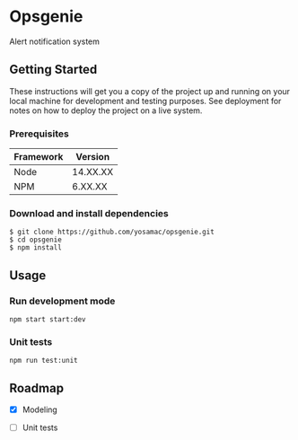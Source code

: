 # Opsgenie

Alert notification system

## Getting Started

These instructions will get you a copy of the project up and running on your local machine for development and testing purposes. See deployment for notes on how to deploy the project on a live system.

### Prerequisites

| Framework | Version  |
| ----------| -------- |
| Node      | 14.XX.XX |
| NPM       | 6.XX.XX  |

### Download and install dependencies

```shell
$ git clone https://github.com/yosamac/opsgenie.git
$ cd opsgenie
$ npm install
```

## Usage

### Run development mode
```shell
npm start start:dev
```

### Unit tests

```shell
npm run test:unit
```

## Roadmap
- [x] Modeling
- [ ] Unit tests




